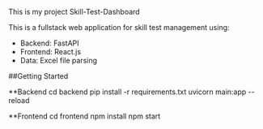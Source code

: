 This is my project Skill-Test-Dashboard

This is a fullstack web application for skill test management using:
- Backend: FastAPI
- Frontend: React.js
- Data: Excel file parsing

##Getting Started

**Backend
cd backend
pip install -r requirements.txt
uvicorn main:app --reload

**Frontend
cd frontend
npm install
npm start
